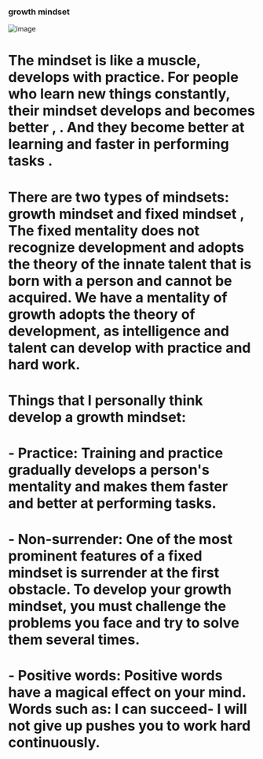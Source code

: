 ### growth mindset
![image](https://thumbs.dreamstime.com/z/fixed-mindset-vs-growth-concept-hand-drawing-success-black-marker-transparent-wipe-board-149297162.jpg)
# The mindset is like a muscle, develops with practice. For people who learn new things constantly, their mindset develops and becomes better , . And they become better at learning and faster in performing tasks .

# There are two types of mindsets:  growth mindset and  fixed mindset , The fixed mentality does not recognize development and adopts the theory of the innate talent that is born with a person and cannot be acquired. We have a mentality of growth adopts the theory of development, as intelligence and talent can develop with practice and hard work.

# Things that I personally think develop a growth mindset:
# - Practice: Training and practice gradually develops a person's mentality and makes them faster and better at performing tasks.
# - Non-surrender: One of the most prominent features of a fixed mindset is surrender at the first obstacle. To develop your growth mindset, you must challenge the problems you face and try to solve them several times.
# - Positive words: Positive words have a magical effect on your mind. Words such as: I can succeed- I will not give up pushes you to work hard continuously.
